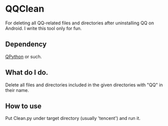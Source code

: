 ﻿# QQClean
For deleting all QQ-related files and directories after uninstalling QQ on Android.
I write this tool only for fun.
## Dependency
[QPython](https://play.google.com/store/apps/details?id=org.qpython.qpy) or such.
## What do I do.
Delete all files and directories included in the given directories with "QQ" in their name.
## How to use
Put Clean.py under target directory (usually 'tencent') and run it. 
